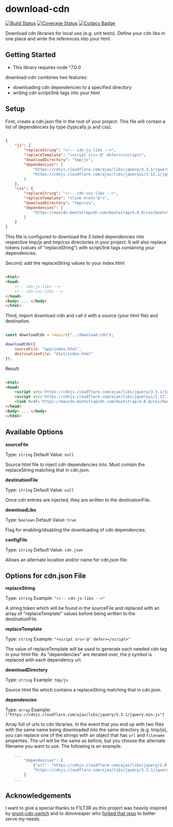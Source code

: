 # download-cdn

[![Build Status](https://travis-ci.org/cmplank/download-cdn.svg?branch=master)](https://travis-ci.org/cmplank/download-cdn)
[![Coverage Status](https://coveralls.io/repos/github/cmplank/download-cdn/badge.svg?branch=master)](https://coveralls.io/github/cmplank/download-cdn?branch=master)
[![Codacy Badge](https://api.codacy.com/project/badge/Grade/78430de6c5614086b481693f14de3206)](https://www.codacy.com/app/cmplank/download-cdn?utm_source=github.com&amp;utm_medium=referral&amp;utm_content=cmplank/download-cdn&amp;utm_campaign=Badge_Grade)

Download cdn libraries for local use (e.g. unit tests). Define your cdn libs in one place and write the references into your html.

## Getting Started

- This library requires node ^7.0.0

download-cdn combines two features:
- downloading cdn dependencies to a specified directory
- writing cdn script/link tags into your html

## Setup

First, create a cdn.json file in the root of your project. This file will contain a list of dependencies by type (typically js and css). 

```json

{
    "js": {
        "replaceString": "<!-- cdn-js-libs -->",
        "replaceTemplate": "<script src='@' defer></script>",
        "downloadDirectory": "tmp/js",
        "dependencies": [
            "https://cdnjs.cloudflare.com/ajax/libs/jquery/3.3.1/jquery.min.js",
            "https://cdnjs.cloudflare.com/ajax/libs/jqueryui/1.12.1/jquery-ui.min.js"
        ]
    },
    "css": {
        "replaceString": "<!-- cdn-css-libs -->",
        "replaceTemplate": "<link href='@'>",
        "downloadDirectory": "tmp/css",
        "dependencies": [
            "https://maxcdn.bootstrapcdn.com/bootstrap/4.0.0/css/bootstrap.min.css"
        ]
    }
}

```

This file is configured to download the 3 listed dependencies into respective tmp/js and tmp/css directories in your project. It will also replace tokens (values of "replaceString") with script/link tags containing your dependencies.

Second, add the replaceString values to your index.html

```html

<html>
<head>
    <!-- cdn-js-libs -->
    <!-- cdn-css-libs -->
</head>
<body> ... </body>
</html>

```

Third, import download-cdn and call it with a source (your html file) and destination.

```javascript

const downloadCdn = require("../download-cdn");

downloadCdn({
    sourceFile: "app/index.html",
    destinationFile: "dist/index.html"
});

```

Result:

```html

<html>
<head>
    <script src='https://cdnjs.cloudflare.com/ajax/libs/jquery/3.3.1/jquery.min.js' defer></script>
    <script src='https://cdnjs.cloudflare.com/ajax/libs/jqueryui/1.12.1/jquery-ui.min.js' defer></script>
    <link href='https://maxcdn.bootstrapcdn.com/bootstrap/4.0.0/css/bootstrap.min.css'>
</head>
<body> ... </body>
</html>

```


## Available Options

**sourceFile**

Type: `string` Default Value: `null`

Source html file to inject cdn dependencies into. Must contain the replaceString matching that in cdn.json.

**destinationFile**

Type: `string` Default Value: `null`

Once cdn entries are injected, they are written to the destinationFile.

**downloadLibs**

Type: `boolean` Default Value: `true`

Flag for enabling/disabling the downloading of cdn dependencies.

**configFile**

Type: `string` Default Value: `cdn.json`

Allows an alternate location and/or name for cdn.json file.





## Options for cdn.json File

**replaceString**

Type: `string` Example: `"<!-- cdn-js-libs -->"`

A string token which will be found in the sourceFile and replaced with an array of "replaceTemplate" values before being written to the destinationFile.

**replaceTemplate**

Type: `string` Example: `"<script src='@' defer></script>"`

The value of replaceTemplate will be used to generate each needed cdn tag in your html file. As "dependencies" are iterated over, the `@` symbol is replaced with each dependency url.

**downloadDirectory**

Type: `string` Example: `tmp/js`

Source html file which contains a replaceString matching that in cdn.json.

**dependencies**

Type: `array` Example: `["https://cdnjs.cloudflare.com/ajax/libs/jquery/3.3.1/jquery.min.js"]`

Array full of urls to cdn libraries. In the event that you end up with two files with the same name being downloaded into the same directory (e.g. tmp/js), you can replace one of the strings with an object that has `url` and `filename` properties. The url will be the same as before, but you choose the alternate filename you want to use. The following is an example:

```javascript
    ...
        "dependencies": [
            {"url": "https://cdnjs.cloudflare.com/ajax/libs/jquery/2.0.0/jquery.min.js", "filename": "jquery2.min.js"},
            "https://cdnjs.cloudflare.com/ajax/libs/jquery/3.3.1/jquery.min.js"
        ]
    ...
```





## Acknowledgements

I want to give a special thanks to F1LT3R as this project was heavily inspired by [grunt-cdn-switch](https://github.com/F1LT3R/grunt-cdn-switch) and to dimmreaper who [forked that repo](https://github.com/dimmreaper/grunt-cdn-switch) to better serve my needs.